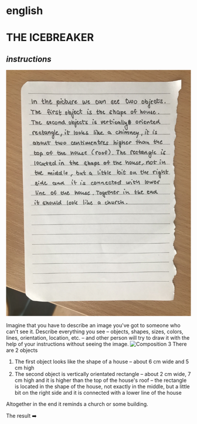 # english
# THE ICEBREAKER
## _instructions_

![Composition 1](img/2F34ADF0-27EC-455D-8DC3-DE4429F7A6B1.jpeg)

Imagine that you have to describe an image you've got to someone who can't see it. Describe everything you see – objects, shapes, sizes, colors, lines, orientation, location, etc. – and other person will try to draw it with the help of your instructions without seeing the image.
![Composition 3](https://jgagne.github.io/ajovt3-zs21-vskk/img/00-composition/03-comp.png)
There are 2 objects
1. The first object looks like the shape of a house
– about 6 cm wide and 5 cm high 
2. The second object is vertically orientated rectangle
– about 2 cm wide, 7 cm high and it is higher than the top of the house's roof
– the rectangle is located in the shape of the house, not exactly in the middle, but a little bit on the right side and it is connected with a lower line of the house

Altogether in the end it reminds a church or some building.

The result ➡️
